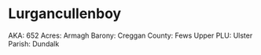 # Lurgancullenboy

AKA: 652
Acres: Armagh
Barony: Creggan
County: Fews Upper
PLU: Ulster
Parish: Dundalk